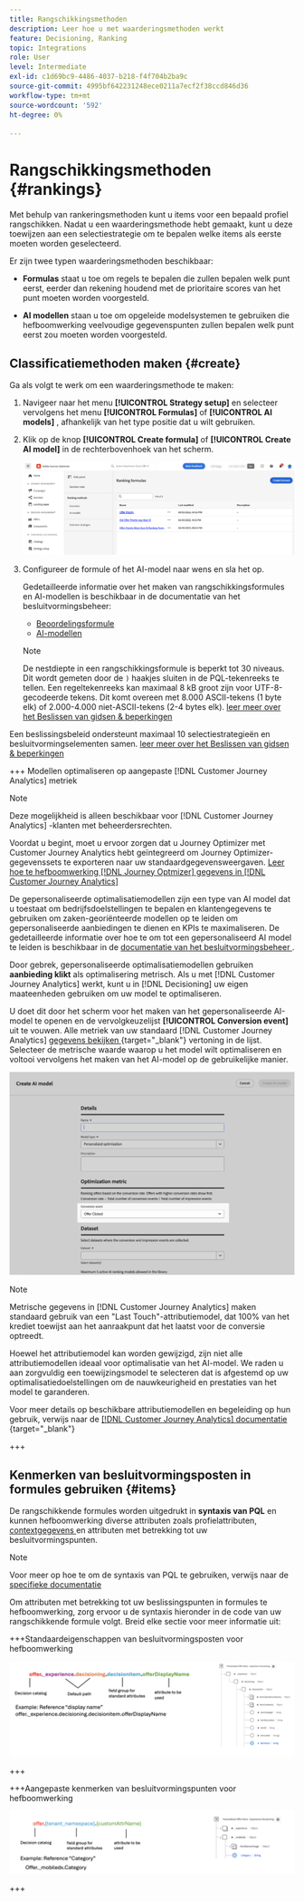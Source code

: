 ```yaml
---
title: Rangschikkingsmethoden
description: Leer hoe u met waarderingsmethoden werkt
feature: Decisioning, Ranking
topic: Integrations
role: User
level: Intermediate
exl-id: c1d69bc9-4486-4037-b218-f4f704b2ba9c
source-git-commit: 4995bf642231248ece0211a7ecf2f38ccd846d36
workflow-type: tm+mt
source-wordcount: '592'
ht-degree: 0%

---
```


# Rangschikkingsmethoden {#rankings}

Met behulp van rankeringsmethoden kunt u items voor een bepaald profiel rangschikken. Nadat u een waarderingsmethode hebt gemaakt, kunt u deze toewijzen aan een selectiestrategie om te bepalen welke items als eerste moeten worden geselecteerd.

Er zijn twee typen waarderingsmethoden beschikbaar:

* **Formulas** staat u toe om regels te bepalen die zullen bepalen welk punt eerst, eerder dan rekening houdend met de prioritaire scores van het punt moeten worden voorgesteld.

* **AI modellen** staan u toe om opgeleide modelsystemen te gebruiken die hefboomwerking veelvoudige gegevenspunten zullen bepalen welk punt eerst zou moeten worden voorgesteld.

## Classificatiemethoden maken {#create}

Ga als volgt te werk om een waarderingsmethode te maken:

1. Navigeer naar het menu **[!UICONTROL Strategy setup]** en selecteer vervolgens het menu **[!UICONTROL Formulas]** of **[!UICONTROL AI models]** , afhankelijk van het type positie dat u wilt gebruiken.

1. Klik op de knop **[!UICONTROL Create formula]** of **[!UICONTROL Create AI model]** in de rechterbovenhoek van het scherm.

   ![](assets/ranking-create.png)

1. Configureer de formule of het AI-model naar wens en sla het op.

   Gedetailleerde informatie over het maken van rangschikkingsformules en AI-modellen is beschikbaar in de documentatie van het besluitvormingsbeheer:

   <!--* [Ranking formulas](exd-ranking-formulas.md)-->
   * [Beoordelingsformule](../offers/ranking/create-ranking-formulas.md)
   * [AI-modellen](../offers/ranking/ai-models.md)

   >[!NOTE]
   >
   >De nestdiepte in een rangschikkingsformule is beperkt tot 30 niveaus. Dit wordt gemeten door de `)` haakjes sluiten in de PQL-tekenreeks te tellen. Een regeltekenreeks kan maximaal 8 kB groot zijn voor UTF-8-gecodeerde tekens. Dit komt overeen met 8.000 ASCII-tekens (1 byte elk) of 2.000-4.000 niet-ASCII-tekens (2-4 bytes elk). [ leer meer over het Beslissen van gidsen &amp; beperkingen ](gs-experience-decisioning.md#guardrails)

Een beslissingsbeleid ondersteunt maximaal 10 selectiestrategieën en besluitvormingselementen samen. [ leer meer over het Beslissen van gidsen &amp; beperkingen ](gs-experience-decisioning.md#guardrails)

+++ Modellen optimaliseren op aangepaste [!DNL Customer Journey Analytics] metriek

>[!NOTE]
>
>Deze mogelijkheid is alleen beschikbaar voor [!DNL Customer Journey Analytics] -klanten met beheerdersrechten.
>
>Voordat u begint, moet u ervoor zorgen dat u Journey Optimizer met Customer Journey Analytics hebt geïntegreerd om Journey Optimizer-gegevenssets te exporteren naar uw standaardgegevensweergaven. [ Leer hoe te hefboomwerking  [!DNL Journey Optmizer]  gegevens in  [!DNL Customer Journey Analytics]](../reports/cja-ajo.md)

De gepersonaliseerde optimalisatiemodellen zijn een type van AI model dat u toestaat om bedrijfsdoelstellingen te bepalen en klantengegevens te gebruiken om zaken-georiënteerde modellen op te leiden om gepersonaliseerde aanbiedingen te dienen en KPIs te maximaliseren. De gedetailleerde informatie over hoe te om tot een gepersonaliseerd AI model te leiden is beschikbaar in de [ documentatie van het besluitvormingsbeheer ](../offers/ranking/personalized-optimization-model.md).

Door gebrek, gepersonaliseerde optimalisatiemodellen gebruiken **aanbieding klikt** als optimalisering metrisch. Als u met [!DNL Customer Journey Analytics] werkt, kunt u in [!DNL Decisioning] uw eigen maateenheden gebruiken om uw model te optimaliseren.

U doet dit door het scherm voor het maken van het gepersonaliseerde AI-model te openen en de vervolgkeuzelijst **[!UICONTROL Conversion event]** uit te vouwen. Alle metriek van uw standaard [!DNL Customer Journey Analytics] [ gegevens bekijken ](https://experienceleague.adobe.com/en/docs/analytics-platform/using/cja-dataviews/data-views){target="_blank"} vertoning in de lijst. Selecteer de metrische waarde waarop u het model wilt optimaliseren en voltooi vervolgens het maken van het AI-model op de gebruikelijke manier.

![](assets/ai-ranking-custom-metrics.png)

>[!NOTE]
>
>Metrische gegevens in [!DNL Customer Journey Analytics] maken standaard gebruik van een &quot;Last Touch&quot;-attributiemodel, dat 100% van het krediet toewijst aan het aanraakpunt dat het laatst voor de conversie optreedt.
>
>Hoewel het attributiemodel kan worden gewijzigd, zijn niet alle attributiemodellen ideaal voor optimalisatie van het AI-model. We raden u aan zorgvuldig een toewijzingsmodel te selecteren dat is afgestemd op uw optimalisatiedoelstellingen om de nauwkeurigheid en prestaties van het model te garanderen.
>
>Voor meer details op beschikbare attributiemodellen en begeleiding op hun gebruik, verwijs naar de [[!DNL Customer Journey Analytics]  documentatie ](https://experienceleague.adobe.com/en/docs/analytics-platform/using/cja-dataviews/component-settings/attribution){target="_blank"}

+++

## Kenmerken van besluitvormingsposten in formules gebruiken {#items}

De rangschikkende formules worden uitgedrukt in **syntaxis van PQL** en kunnen hefboomwerking diverse attributen zoals profielattributen, [ contextgegevens ](context-data.md) en attributen met betrekking tot uw besluitvormingspunten.

>[!NOTE]
>
>Voor meer op hoe te om de syntaxis van PQL te gebruiken, verwijs naar de [ specifieke documentatie ](https://experienceleague.adobe.com/docs/experience-platform/segmentation/pql/overview.html)

Om attributen met betrekking tot uw beslissingspunten in formules te hefboomwerking, zorg ervoor u de syntaxis hieronder in de code van uw rangschikkende formule volgt. Breid elke sectie voor meer informatie uit:

+++Standaardeigenschappen van besluitvormingsposten voor hefboomwerking

![](assets/formula-attribute.png)

+++

+++Aangepaste kenmerken van besluitvormingspunten voor hefboomwerking

![](assets/formula-attribute-custom.png)

+++
